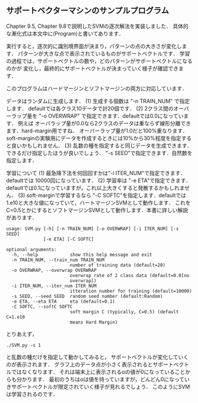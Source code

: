 ## サポートベクターマシンのサンプルプログラム

Chapter 9.5, Chapter 9.8で説明したSVMの逐次解法を実装しました．
具体的な漸化式は本文中に(Program)と書いてあります．

実行すると，逐次的に識別境界面が決まり，パターンの点の大きさが変化します．
パターンが大きな点で表示されているものがサポートベクトルです．
学習の過程では，サポートベクトルの数や，どのパターンがサポートベクトルになるのかが
変化し，最終的にサポートベクトルが決まっていく様子が確認できます．

このプログラムはハードマージンとソフトマージンの両方に対応しています．

データはランダムに生成します．
    (1) 生成する個数は "-n TRAIN_NUM" で指定します． defaultでは各クラス10データで計20個です．
    (2) 2クラス間のオーバーラップ量を "-o OVERWRAP" で指定できます．defaultでは0.0になっています．
        例えば オーバラップ量が0.0なら2クラスのデータは重ならず線形分離できます．hard-margin用ですね．
        オーバーラップ量が1.0だと100%重なります．
        soft-marginの実験用にデータを作成するときには10%から30%程度を指定すると良いかもしれません．
    (3) 乱数の種を指定すると同じデータを生成できます．できるだけ指定したほうが良いでしょう．
        "-s SEED"で指定できます．自然数を指定します．

学習について
    (1) 最急降下法を何回回すかは"-i ITER_NUM"で指定できます．defaultでは 10000回になっています．
    (2) 学習率は "-e ETA"で指定できます．defaultでは0.1になっていますが，これ以上大きくすると発散するかもしれません．
    (3) soft-marginで学習するなら "-C SOFTC"を指定します．defaultでは1.e10と大きな値になっていて，ハートマージンSVMとして動作します．
        これをC=0.5とかにするとソフトマージンSVMとして動作します．本書に詳しい解説があります．


```
usage: SVM.py [-h] [-n TRAIN_NUM] [-o OVERWRAP] [-i ITER_NUM] [-s SEED]
              [-e ETA] [-C SOFTC]

optional arguments:
  -h, --help            show this help message and exit
  -n TRAIN_NUM, --train_num TRAIN_NUM
                        number of training data (default=20)
  -o OVERWRAP, --overwrap OVERWRAP
                        overwrap rate of 2 class data (default=0.0[no
                        overwrap])
  -i ITER_NUM, --iter_num ITER_NUM
                        itteration number for training (default=10000)
  -s SEED, --seed SEED  random seed number (default:Random)
  -e ETA, --eta ETA     eta (default=0.1)
  -C SOFTC, --softC SOFTC
                        soft margin C (typically, C=0.5) (default C=1.e10
                        means Hard Margin)
```

とりあえず，

``
    ./SVM.py -s 1
``

と乱数の種だけを指定して動かしてみると，
サポートベクトルが変化していくのが表示されます．
グラフ上のデータ点が小さく表示されるとサポートベクトルではなくなります．
それは端末上に表示されるαの値が0になっていることからも分かります．
最初のうちはαは値を持っていますが，どんどん0になっていきサポートベクトルが限定されていく様子が見れるでしょう．
このようにSVMは学習されるのです．
